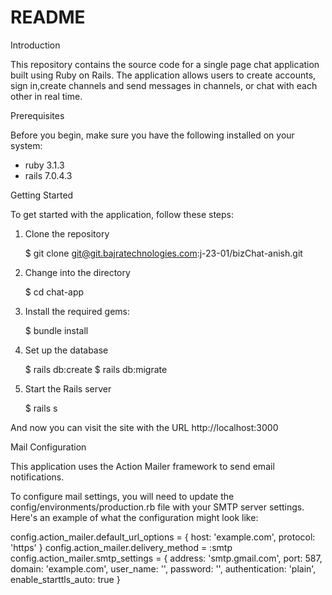 # README

Introduction

  This repository contains the source code for a single page chat application built using Ruby on Rails. The application allows users to create accounts, sign in,create channels and send messages in channels, or chat with each other in real time.

Prerequisites

  Before you begin, make sure you have the following installed on your system:
  * ruby 3.1.3
  * rails 7.0.4.3

Getting Started

  To get started with the application, follow these steps:

1. Clone the repository

    $ git clone git@git.bajratechnologies.com:j-23-01/bizChat-anish.git

2. Change into the directory

    $ cd chat-app

3. Install the required gems:

    $ bundle install

4. Set up the database

    $ rails db:create
    $ rails db:migrate

5. Start the Rails server

    $ rails s

And now you can visit the site with the URL http://localhost:3000



Mail Configuration

  This application uses the Action Mailer framework to send email notifications.

  To configure mail settings, you will need to update the config/environments/production.rb file with your SMTP server settings. Here's an example of what the configuration might look like:

  config.action_mailer.default_url_options = { host: 'example.com', protocol: 'https' }
  config.action_mailer.delivery_method = :smtp
  config.action_mailer.smtp_settings = {
    address:              'smtp.gmail.com',
    port:                 587,
    domain:               'example.com',
    user_name:            '<your-gmail-username>',
    password:             '<your-gmail-password>',
    authentication:       'plain',
    enable_starttls_auto: true
  }

